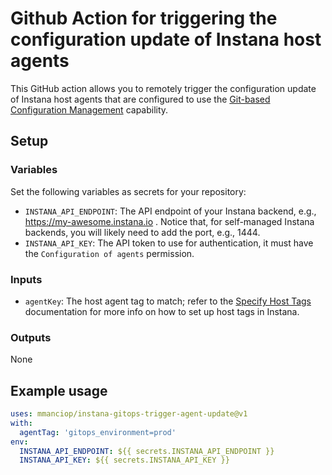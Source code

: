 # Github Action for triggering the configuration update of Instana host agents

This GitHub action allows you to remotely trigger the configuration update of Instana host agents that are configured to use the [Git-based Configuration Management](https://www.instana.com/docs/setup_and_manage/host_agent/configuration/git_ops) capability.

## Setup

### Variables

Set the following variables as secrets for your repository:

- `INSTANA_API_ENDPOINT`: The API endpoint of your Instana backend, e.g., https://my-awesome.instana.io . Notice that, for self-managed Instana backends, you will likely need to add the port, e.g., 1444.
- `INSTANA_API_KEY`: The API token to use for authentication, it must have the `Configuration of agents` permission.

### Inputs

- `agentKey`: The host agent tag to match; refer to the [Specify Host Tags](https://www.instana.com/docs/setup_and_manage/host_agent/configuration#specify-host-tags) documentation for more info on how to set up host tags in Instana.

### Outputs

None

## Example usage

```yaml
uses: mmanciop/instana-gitops-trigger-agent-update@v1
with:
  agentTag: 'gitops_environment=prod'
env:
  INSTANA_API_ENDPOINT: ${{ secrets.INSTANA_API_ENDPOINT }}
  INSTANA_API_KEY: ${{ secrets.INSTANA_API_KEY }}
```
